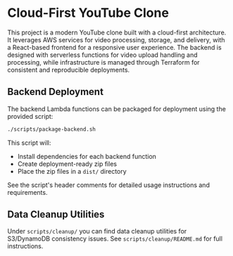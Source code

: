 # Cloud-First YouTube Clone

This project is a modern YouTube clone built with a cloud-first architecture. It leverages AWS services for video processing, storage, and delivery, with a React-based frontend for a responsive user experience. The backend is designed with serverless functions for video upload handling and processing, while infrastructure is managed through Terraform for consistent and reproducible deployments. 

## Backend Deployment

The backend Lambda functions can be packaged for deployment using the provided script:

```bash
./scripts/package-backend.sh
```

This script will:
- Install dependencies for each backend function
- Create deployment-ready zip files
- Place the zip files in a `dist/` directory

See the script's header comments for detailed usage instructions and requirements.

## Data Cleanup Utilities

Under `scripts/cleanup/` you can find data cleanup utilities for S3/DynamoDB consistency issues.
See `scripts/cleanup/README.md` for full instructions. 